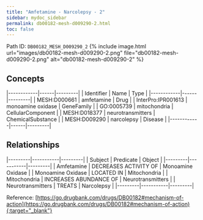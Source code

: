 ```yaml
---
title: "Amfetamine - Narcolepsy - 2"
sidebar: mydoc_sidebar
permalink: db00182-mesh-d009290-2.html
toc: false 
---
```



Path ID: `DB00182_MESH_D009290_2`
{% include image.html url="images/db00182-mesh-d009290-2.png" file="db00182-mesh-d009290-2.png" alt="db00182-mesh-d009290-2" %}

## Concepts

|------------|------|---------|
| Identifier | Name | Type    |
|------------|------|---------|
| MESH:D000661 | amfetamine | Drug |
| InterPro:IPR001613 | monoamine oxidase | GeneFamily |
| GO:0005739 | mitochondria | CellularComponent |
| MESH:D018377 | neurotransmitters | ChemicalSubstance |
| MESH:D009290 | narcolepsy | Disease |
|------------|------|---------|

## Relationships

|---------|-----------|---------|
| Subject | Predicate | Object  |
|---------|-----------|---------|
| Amfetamine | DECREASES ACTIVITY OF | Monoamine Oxidase |
| Monoamine Oxidase | LOCATED IN | Mitochondria |
| Mitochondria | INCREASES ABUNDANCE OF | Neurotransmitters |
| Neurotransmitters | TREATS | Narcolepsy |
|---------|-----------|---------|

Reference: [https://go.drugbank.com/drugs/DB00182#mechanism-of-action](https://go.drugbank.com/drugs/DB00182#mechanism-of-action){:target="_blank"}